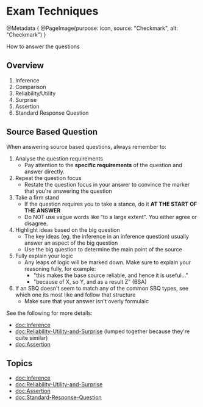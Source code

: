 # Exam Techniques

@Metadata {
    @PageImage(purpose: icon, source: "Checkmark", alt: "Checkmark")
}

How to answer the questions

## Overview

1. Inference
2. Comparison
3. Reliability/Utility
5. Surprise
6. Assertion
7. Standard Response Question

## Source Based Question

When answering source based questions, always remember to:

1. Analyse the question requirements
    - Pay attention to the **specific requirements** of the question and answer directly.
2. Repeat the question focus
    - Restate the question focus in your answer to convince the marker that you're answering the question
3. Take a firm stand
    - If the question requires you to take a stance, do it **AT THE START OF THE ANSWER**
    - Do NOT use vague words like "to a large extent". You either agree or disagree.
4. Highlight ideas based on the big question
    - The key ideas (eg. the inference in an inference question) usually answer an aspect of the big 
    question
    - Use the big question to determine the main point of the source
5. Fully explain your logic
    - Any leaps of logic will be marked down. Make sure to explain your reasoning fully, for example:
        - "this makes the base source reliable, and hence it is useful…"
        - "because of X, so Y, and as a result Z" (BSA)
6. If an SBQ doesn't seem to match any of the common SBQ types, see which one its most like and follow 
that structure
    - Make sure that your answer isn't overly formulaic

See the following for more details:
- <doc:Inference>
- <doc:Reliability-Utility-and-Surprise> (lumped together because they're quite similar)
- <doc:Assertion>

## Topics

- <doc:Inference>
- <doc:Reliability-Utility-and-Surprise>
- <doc:Assertion>
- <doc:Standard-Response-Question>